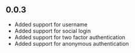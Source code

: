 ## 0.0.3

- Added support for username
- Added support for social login
- Added support for two factor authentication
- Added support for anonymous authentication
